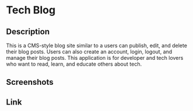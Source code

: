 # Tech Blog

## Description
This is a CMS-style blog site similar to a users can publish, edit, and delete their blog posts. Users can also create an account, login, logout, and manage their blog posts. This application is for developer and tech lovers who want to read, learn, and educate others about tech.

## Screenshots

## Link
